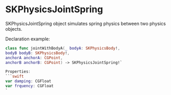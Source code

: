 # SKPhysicsJointSpring

SKPhysicsJointSpring object simulates spring physics between two physics objects.

Declaration example:
```swift 
class func jointWithBodyA(_ bodyA: SKPhysicsBody!,
bodyB bodyB: SKPhysicsBody!,
anchorA anchorA: CGPoint,
anchorB anchorB: CGPoint) -> SKPhysicsJointSpring!`

Properties:
```swift
var damping: CGFloat
var frquency: CGFloat
`